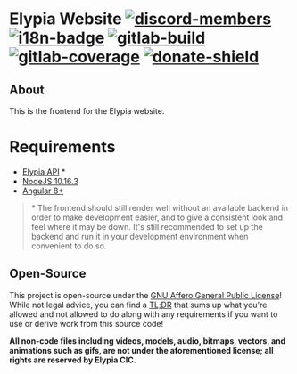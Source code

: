 # Elypia Website [![discord-members]][discord] [![i18n-badge]][i18n] [![gitlab-build]][gitlab] [![gitlab-coverage]][gitlab] [![donate-shield]][elypia-donate]
## About
This is the frontend for the Elypia website.

# Requirements
* [Elypia API] *
* [NodeJS 10.16.3]
* [Angular 8+]
> \* The frontend should still render well without an available backend in order to make
> development easier, and to give a consistent look and feel where it may be down.
> It's still recommended to set up the backend and run it in your 
> development environment when convenient to do so.

## Open-Source
This project is open-source under the [GNU Affero General Public License]!  
While not legal advice, you can find a [TL;DR] that sums up what
you're allowed and not allowed to do along with any requirements if you want to 
use or derive work from this source code!  

**All non-code files including videos, models, audio, bitmaps, vectors, and 
animations such as gifs, are not under the aforementioned license; all rights
are reserved by Elypia CIC.** 

[discord]: https://discordapp.com/invite/hprGMaM "Discord Invite"
[i18n]: https://i18n.elypia.org/engage/elypia-website/?utm "Weblate Translations"
[gitlab]: https://gitlab.com/Elypia/elypia-website/commits/master "Repository on GitLab"
[elypia-donate]: https://elypia.org/donate "Donate to Elypia"
[Elypia API]: https://gitlab.com/Elypia/elypia-api "Elypia API"
[NodeJS 10.16.3]: https://nodejs.org/en/ "NodeJS"
[Angular 8+]: https://angular.io "Angular CLI"
[GNU Affero General Public License]: https://www.gnu.org/licenses/agpl-3.0.en.html "AGPL"
[TL;DR]: https://tldrlegal.com/license/gnu-affero-general-public-license-v3-(agpl-3.0) "TLDR of AGPL"

[discord-members]: https://discordapp.com/api/guilds/184657525990359041/widget.png "Discord Shield"
[i18n-badge]: https://i18n.elypia.org/widgets/elypia-website/-/svg-badge.svg "Weblate Translation Badge"
[gitlab-build]: https://gitlab.com/Elypia/elypia-website/badges/master/pipeline.svg "GitLab Build Shield"
[gitlab-coverage]: https://gitlab.com/Elypia/elypia-website/badges/master/coverage.svg "GitLab Coverage Shield"
[donate-shield]: https://img.shields.io/badge/Elypia-Donate-blueviolet "Donate Shield"
